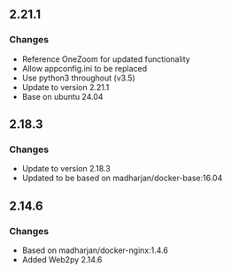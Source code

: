 ## 2.21.1

### Changes

* Reference OneZoom for updated functionality
* Allow appconfig.ini to be replaced
* Use python3 throughout (v3.5)
* Update to version 2.21.1
* Base on ubuntu 24.04

## 2.18.3

### Changes

* Update to version 2.18.3
* Updated to be based on madharjan/docker-base:16.04

## 2.14.6

### Changes 

* Based on madharjan/docker-nginx:1.4.6
* Added Web2py 2.14.6
